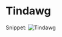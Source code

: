 # Tindawg
Snippet:
![Tindawg](https://user-images.githubusercontent.com/56269124/191904326-888d26c1-cc8f-4c8e-bf50-cc6a028a0c81.png)
